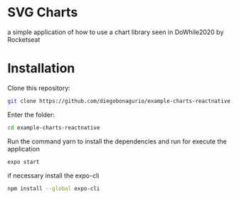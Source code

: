 # SVG Charts

a simple application of how to use a chart library seen in DoWhile2020 by Rocketseat

# Installation

Clone this repository:
```bash
git clone https://github.com/diegobonagurio/example-charts-reactnative.git
```

Enter the folder:
```bash
cd example-charts-reactnative
```

Run the command yarn to install the dependencies and run for execute the application
```bash
expo start
``` 
if necessary install the expo-cli
```bash
npm install --global expo-cli
```

